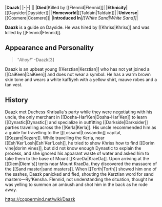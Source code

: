 |**Daazk**|
|-|-|
||
|**Died**|Killed by [[Flennid\|Flennid]]|
|**Ethnicity**|[[Daysider\|Daysider]]|
|**Homeworld**|[[Taldain\|Taldain]]|
|**Universe**|[[Cosmere\|Cosmere]]|
|**Introduced In**|*[[White Sand\|White Sand]]*|

**Daazk** is a guide on Dayside. He was hired by [[Khriss\|Khriss]] and was killed by [[Flennid\|Flennid]].

## Appearance and Personality
>“*Ahoy!*”
\-Daazk[3]


Daazk is an upbeat young [[Kerztian\|Kerztian]] who has not yet joined a [[DaiKeen\|DaiKeen]] and does not wear a symbol. He has a warm brown skin tone and wears a white kaffiyeh with a yellow shirt, mauve robes and a tan vest.

## History
Daazk met Duchess Khrisalla's party while they were negotiating with his uncle, the only merchant in [[Dosha-Har'Ken\|Dosha-Har'Ken]] to learn [[Dynastic\|Dynastic]] and specialize in outfitting [[Darkside\|Darksider]] parties travelling across the [[Kerla\|Kerla]]. His uncle recommended him as a guide for travelling to the [[Lossand\|Lossandin]] capital, [[Kezare\|Kezare]].
While travelling the Kerla, near [[Esh'Ker'Losh\|Esh'Ker'Losh]], he tried to show Khriss how to find [[Dorim vine\|dorim vines]], but did not know enough Dynastic to explain the process, and she ignored his apparant waste of water and asked him to take them to the base of Mount [[KraeDa\|KraeDa]].
Upon arriving at the [[Diem\|Diem's]] tents near Mount KraeDa, they discovered the massacre of the [[Sand master\|sand masters]]. When [[Torth\|Torth]] showed him one of the sashes, Daazk panicked and fled, shouting the Kerztian word for sand masters—Ry'Kensha. Flennid, not understanding the situation, thought he was yelling to summon an ambush and shot him in the back as he rode away.



https://coppermind.net/wiki/Daazk